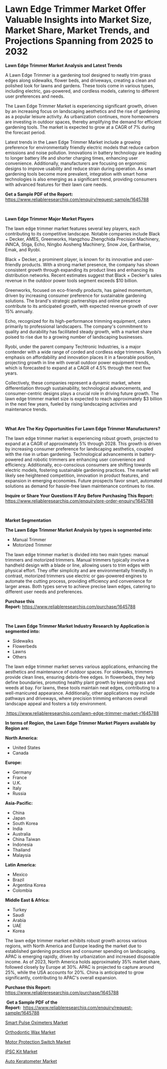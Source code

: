 <p><h1>Lawn Edge Trimmer Market Offer Valuable Insights into Market Size, Market Share, Market Trends, and Projections Spanning from 2025 to 2032</h1></p><p><strong>Lawn Edge Trimmer Market Analysis and Latest Trends</strong></p>
<p><p>A Lawn Edge Trimmer is a gardening tool designed to neatly trim grass edges along sidewalks, flower beds, and driveways, creating a clean and polished look for lawns and gardens. These tools come in various types, including electric, gas-powered, and cordless models, catering to different user preferences and needs.</p><p>The Lawn Edge Trimmer Market is experiencing significant growth, driven by an increasing focus on landscaping aesthetics and the rise of gardening as a popular leisure activity. As urbanization continues, more homeowners are investing in outdoor spaces, thereby amplifying the demand for efficient gardening tools. The market is expected to grow at a CAGR of 7% during the forecast period. </p><p>Latest trends in the Lawn Edge Trimmer Market include a growing preference for environmentally friendly electric models that reduce carbon emissions and noise pollution. Innovations in battery technology are leading to longer battery life and shorter charging times, enhancing user convenience. Additionally, manufacturers are focusing on ergonomic designs to improve usability and reduce strain during operation. As smart gardening tools become more prevalent, integration with smart home technologies is also emerging as a significant trend, providing consumers with advanced features for their lawn care needs.</p></p>
<p><strong>Get a Sample PDF of the Report:&nbsp;</strong> <a href="https://www.reliableresearchiq.com/enquiry/request-sample/1645788?utm_campaign=3071&utm_medium=2&utm_source=Github&utm_content=ia&utm_term=10042025&utm_id=lawn-edge-trimmer">https://www.reliableresearchiq.com/enquiry/request-sample/1645788</a></p>
<p>&nbsp;</p>
<p><strong>Lawn Edge Trimmer Major Market Players</strong></p>
<p><p>The lawn edge trimmer market features several key players, each contributing to its competitive landscape. Notable companies include Black + Decker, AMES, Greenworks, Hangzhou Zhengchida Precision Machinery, iNNCA, Stiga, Echo, Ningbo Aosheng Machinery, Snow Joe, Earthwise, Emak, and Ryobi.</p><p>Black + Decker, a prominent player, is known for its innovative and user-friendly products. With a strong market presence, the company has shown consistent growth through expanding its product lines and enhancing its distribution networks. Recent estimates suggest that Black + Decker's sales revenue in the outdoor power tools segment exceeds $10 billion.</p><p>Greenworks, focused on eco-friendly products, has gained momentum, driven by increasing consumer preference for sustainable gardening solutions. The brand's strategic partnerships and online presence contribute to its anticipated growth, with expected revenue growth of over 15% annually.</p><p>Echo, recognized for its high-performance trimming equipment, caters primarily to professional landscapers. The company's commitment to quality and durability has facilitated steady growth, with a market share poised to rise due to a growing number of landscaping businesses.</p><p>Ryobi, under the parent company Techtronic Industries, is a major contender with a wide range of corded and cordless edge trimmers. Ryobi’s emphasis on affordability and innovation places it in a favorable position, projecting growth in line with overall outdoor power equipment trends, which is forecasted to expand at a CAGR of 4.5% through the next five years.</p><p>Collectively, these companies represent a dynamic market, where differentiation through sustainability, technological advancements, and consumer-centric designs plays a crucial role in driving future growth. The lawn edge trimmer market size is expected to reach approximately $3 billion in the next few years, fueled by rising landscaping activities and maintenance trends.</p></p>
<p>&nbsp;</p>
<p><strong>What Are The Key Opportunities For Lawn Edge Trimmer Manufacturers?</strong></p>
<p><p>The lawn edge trimmer market is experiencing robust growth, projected to expand at a CAGR of approximately 5% through 2028. This growth is driven by increasing consumer preference for landscaping aesthetics, coupled with the rise in urban gardening. Technological advancements in battery-powered and robotic trimmers are enhancing user convenience and efficiency. Additionally, eco-conscious consumers are shifting towards electric models, fostering sustainable gardening practices. The market will likely see heightened competition, innovation in product features, and expansion in emerging economies. Future prospects favor smart, automated solutions as demand for hassle-free lawn maintenance continues to rise.</p></p>
<p><strong>Inquire or Share Your Questions If Any Before Purchasing This Report:</strong> <a href="https://www.reliableresearchiq.com/enquiry/pre-order-enquiry/1645788?utm_campaign=3071&utm_medium=2&utm_source=Github&utm_content=ia&utm_term=10042025&utm_id=lawn-edge-trimmer">https://www.reliableresearchiq.com/enquiry/pre-order-enquiry/1645788</a></p>
<p>&nbsp;</p>
<p><strong>Market Segmentation</strong></p>
<p><strong>The Lawn Edge Trimmer Market Analysis by types is segmented into:</strong></p>
<p><ul><li>Manual Trimmer</li><li>Motorized Trimmer</li></ul></p>
<p><p>The lawn edge trimmer market is divided into two main types: manual trimmers and motorized trimmers. Manual trimmers typically involve a handheld design with a blade or line, allowing users to trim edges with physical effort. They offer simplicity and are environmentally friendly. In contrast, motorized trimmers use electric or gas-powered engines to automate the cutting process, providing efficiency and convenience for larger areas. Both types serve to achieve precise lawn edges, catering to different user needs and preferences.</p></p>
<p><strong>Purchase this Report:&nbsp;</strong><a href="https://www.reliableresearchiq.com/purchase/1645788?utm_campaign=3071&utm_medium=2&utm_source=Github&utm_content=ia&utm_term=10042025&utm_id=lawn-edge-trimmer">https://www.reliableresearchiq.com/purchase/1645788</a></p>
<p>&nbsp;</p>
<p><strong>The Lawn Edge Trimmer Market Industry Research by Application is segmented into:</strong></p>
<p><ul><li>Sidewalks</li><li>Flowerbeds</li><li>Lawns</li><li>Others</li></ul></p>
<p><p>The lawn edge trimmer market serves various applications, enhancing the aesthetics and maintenance of outdoor spaces. For sidewalks, trimmers provide clean lines, ensuring debris-free edges. In flowerbeds, they help define boundaries, promoting healthy plant growth by keeping grass and weeds at bay. For lawns, these tools maintain neat edges, contributing to a well-manicured appearance. Additionally, other applications may include pathways and driveways, where precision trimming enhances overall landscape appeal and fosters a tidy environment.</p></p>
<p><a href="https://www.reliableresearchiq.com/lawn-edge-trimmer-market-r1645788?utm_campaign=3071&utm_medium=2&utm_source=Github&utm_content=ia&utm_term=10042025&utm_id=lawn-edge-trimmer">&nbsp;https://www.reliableresearchiq.com/lawn-edge-trimmer-market-r1645788</a></p>
<p><strong>In terms of Region, the Lawn Edge Trimmer Market Players available by Region are:</strong></p>
<p>
    <p> <strong> North America: </strong>
        <ul>
            <li>United States</li>
            <li>Canada</li>
        </ul>
        </p> 
    <p> <strong> Europe: </strong>
        <ul>
            <li>Germany</li>
            <li>France</li>
            <li>U.K.</li>
            <li>Italy</li>
            <li>Russia</li>
        </ul>
        </p> 
    <p> <strong> Asia-Pacific: </strong>
        <ul>
            <li>China</li>
            <li>Japan</li>
            <li>South Korea</li>
            <li>India</li>
            <li>Australia</li>
            <li>China Taiwan</li>
            <li>Indonesia</li>
            <li>Thailand</li>
            <li>Malaysia</li>
        </ul>
        </p> 
    <p> <strong> Latin America: </strong>
        <ul>
            <li>Mexico</li>
            <li>Brazil</li>
            <li>Argentina Korea</li>
            <li>Colombia</li>
        </ul>
        </p> 
    <p> <strong> Middle East & Africa: </strong>
        <ul>
            <li>Turkey</li>
            <li>Saudi</li>
            <li>Arabia</li>
            <li>UAE</li>
            <li>Korea</li>
        </ul>
    </p>
    </p>
<p><p>The lawn edge trimmer market exhibits robust growth across various regions, with North America and Europe leading the market due to established gardening practices and consumer spending on landscaping. APAC is emerging rapidly, driven by urbanization and increased disposable income. As of 2023, North America holds approximately 35% market share, followed closely by Europe at 30%. APAC is projected to capture around 25%, while the USA accounts for 20%. China is anticipated to grow significantly, contributing to APAC's overall expansion.</p></p>
<p><strong>Purchase this Report: </strong><a href="https://www.reliableresearchiq.com/purchase/1645788?utm_campaign=3071&utm_medium=2&utm_source=Github&utm_content=ia&utm_term=10042025&utm_id=lawn-edge-trimmer">https://www.reliableresearchiq.com/purchase/1645788</a></p>
<p>&nbsp;<strong>Get a Sample PDF of the Report:&nbsp;&nbsp;</strong><a href="https://www.reliableresearchiq.com/enquiry/request-sample/1645788?utm_campaign=3071&utm_medium=2&utm_source=Github&utm_content=ia&utm_term=10042025&utm_id=lawn-edge-trimmer">https://www.reliableresearchiq.com/enquiry/request-sample/1645788</a></p>
<p><strong></strong></p>
<p><p><a href="https://www.linkedin.com/pulse/in-depth-market-analysis-smart-pulse-oximeters-trends-size-qgkhc?utm_campaign=3071&utm_medium=2&utm_source=Github&utm_content=ia&utm_term=10042025&utm_id=lawn-edge-trimmer">Smart Pulse Oximeters Market</a></p><p><a href="https://www.linkedin.com/pulse/competitive-landscape-orthodontic-wax-impressive-cagr-126-key-lldrf?utm_campaign=3071&utm_medium=2&utm_source=Github&utm_content=ia&utm_term=10042025&utm_id=lawn-edge-trimmer">Orthodontic Wax Market</a></p><p><a href="https://github.com/abdhsheila7/Market-Research-Report-List-1/blob/main/motor-protection-switch-market.md?utm_campaign=3071&utm_medium=2&utm_source=Github&utm_content=ia&utm_term=10042025&utm_id=lawn-edge-trimmer">Motor Protection Switch Market</a></p><p><a href="https://www.linkedin.com/pulse/in-depth-ipsc-kit-market-report-growth-evaluation-key-ukhhc?utm_campaign=3071&utm_medium=2&utm_source=Github&utm_content=ia&utm_term=10042025&utm_id=lawn-edge-trimmer">iPSC Kit Market</a></p><p><a href="https://www.linkedin.com/pulse/key-drivers-auto-keratometer-market-how-its-growing-105-cagr-nk2wf?utm_campaign=3071&utm_medium=2&utm_source=Github&utm_content=ia&utm_term=10042025&utm_id=lawn-edge-trimmer">Auto Keratometer Market</a></p></p>